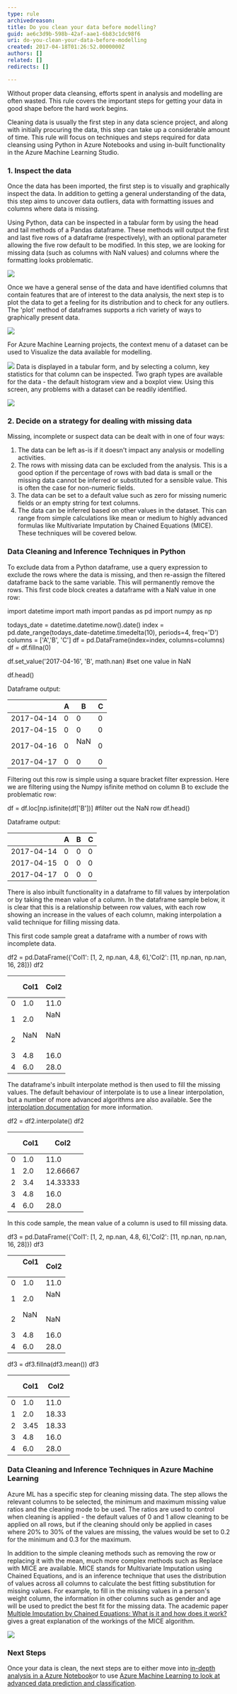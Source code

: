 ```yaml
---
type: rule
archivedreason: 
title: Do you clean your data before modelling?
guid: ae6c3d9b-598b-42af-aae1-6b83c1dc98f6
uri: do-you-clean-your-data-before-modelling
created: 2017-04-18T01:26:52.0000000Z
authors: []
related: []
redirects: []

---
```


Without proper data cleansing, efforts spent in analysis and modelling are often wasted.  This rule covers the important steps for getting your data in good shape before the hard work begins.

<!--endintro-->

Cleaning data is usually the first step in any data science project, and along with initially procuring the data, this step can take up a considerable amount of time.  This rule will focus on techniques and steps required for data cleansing using Python in Azure Notebooks and using in-built functionality in the Azure Machine Learning Studio.

### 1. Inspect the data


Once the data has been imported, the first step is to visually and graphically inspect the data.  In addition to getting a general understanding of the data, this step aims to uncover data outliers, data with formatting issues and columns where data is missing.

Using Python, data can be inspected in a tabular form by using the head and tail methods of a Pandas dataframe.  These methods will output the first and last five rows of a dataframe (respectively), with an optional parameter allowing the five row default to be modified.  In this step, we are looking for missing data (such as columns with NaN values) and columns where the formatting looks problematic.


![](DataScience1.png)

Once we have a general sense of the data and have identified columns that contain features that are of interest to the data analysis, the next step is to plot the data to get a feeling for its distribution and to check for any outliers.  The 'plot' method of dataframes supports a rich variety of ways to graphically present data.


![](DataScience2.png)

For Azure Machine Learning projects, the context menu of a dataset can be used to Visualize the data available for modelling.


![](DataScience3.png)
Data is displayed in a tabular form, and by selecting a column, key statistics for that column can be inspected.  Two graph types are available for the data - the default histogram view and a boxplot view.  Using this screen, any problems with a dataset can be readily identified.


![](DataScience4.png)

### 2. Decide on a strategy for dealing with missing data

Missing, incomplete or suspect data can be dealt with in one of four ways:



1. The data can be left as-is if it doesn't impact any analysis or modelling activities.
2. The rows with missing data can be excluded from the analysis.  This is a good option if the percentage of rows with bad data is small or the missing data cannot be inferred or substituted for a sensible value.  This is often the case for non-numeric fields.
3. The data can be set to a default value such as zero for missing numeric fields or an empty string for text columns.
4. The data can be inferred based on other values in the dataset.  This can range from simple calculations like mean or medium to highly advanced formulas like Multivariate Imputation by Chained Equations (MICE).  These techniques will be covered below.


### Data Cleaning and Inference Techniques in Python


To exclude data from a Python dataframe, use a query expression to exclude the rows where the data is missing, and then re-assign the filtered dataframe back to the same variable.  This will permanently remove the rows.  This first code block creates a dataframe with a NaN value in one row:

import datetime
import math
import pandas as pd
import numpy as np

todays\_date = datetime.datetime.now().date()
index = pd.date\_range(todays\_date-datetime.timedelta(10), periods=4, freq='D')
columns = ['A','B', 'C']
df = pd.DataFrame(index=index, columns=columns)
df = df.fillna(0) 

df.set\_value('2017-04-16', 'B', math.nan) #set one value in NaN

df.head()

Dataframe output:


| <br> | A<br> | B<br> | C<br> |
| --- | --- | --- | --- |
| 2017-04-14<br> | 0<br> | 0<br> | 0<br> |
| 2017-04-15<br> | 0<br> | 0<br> | 0<br> |
| 2017-04-16<br> | 0<br> | NaN<br><br> | 0<br> |
| 2017-04-17<br> | 0<br> | 0<br> | 0<br> |


Filtering out this row is simple using a square bracket filter expression.  Here we are filtering using the Numpy isfinite method on column B to exclude the problematic row:

df = df.loc[np.isfinite(df['B'])] #filter out the NaN row
df.head()

Dataframe output:


| <br> | A<br> | B<br> | C<br> |
| --- | --- | --- | --- |
| 2017-04-14<br> | 0<br> | 0<br> | 0<br> |
| 2017-04-15<br> | 0<br> | 0<br> | 0<br> |
| 2017-04-17<br> | 0<br> | 0<br> | 0<br> |


There is also inbuilt functionality in a dataframe to fill values by interpolation or by taking the mean value of a column.  In the dataframe sample below, it is clear that this is a relationship between row values, with each row showing an increase in the values of each column, making interpolation a valid technique for filling missing data.

This first code sample great a dataframe with a number of rows with incomplete data.

df2 = pd.DataFrame({'Col1': [1, 2, np.nan, 4.8, 6],'Col2': [11, np.nan, np.nan, 16, 28]})
df2


| <br><br> | Col1<br> | Col2<br> |
| --- | --- | --- |
| 0<br> | 1.0<br> | 11.0<br> |
| 1<br> | 2.0<br> | NaN<br><br> |
| 2<br> | NaN<br><br> | NaN<br><br> |
| 3<br> | 4.8<br> | 16.0<br> |
| 4<br> | 6.0<br> | 28.0<br> |


The dataframe's inbuilt interpolate method is then used to fill the missing values.  The default behaviour of interpolate is to use a linear interpolation, but a number of more advanced algorithms are also available.  See the [interpolation documentation](http://pandas.pydata.org/pandas-docs/stable/generated/pandas.DataFrame.interpolate.html) for more information.

df2 = df2.interpolate()
df2


| <br><br> | Col1<br> | Col2<br> |
| --- | --- | --- |
| 0<br> | 1.0<br> | 11.0<br> |
| 1<br> | 2.0<br> | 12.66667<br> |
| 2<br> | 3.4<br> | 14.33333<br> |
| 3<br> | 4.8<br> | 16.0<br> |
| 4<br> | 6.0<br> | 28.0<br> |

In this code sample, the mean value of a column is used to fill missing data.

df3 = pd.DataFrame({'Col1': [1, 2, np.nan, 4.8, 6],'Col2': [11, np.nan, np.nan, 16, 28]})
df3


| <br><br> | Col1<br><br> | Col2<br> |
| --- | --- | --- |
| 0<br> | 1.0<br> | 11.0<br> |
| 1<br> | 2.0<br> | NaN<br><br> |
| 2<br> | NaN<br><br> | NaN<br> |
| 3<br> | 4.8<br> | 16.0<br> |
| 4<br> | 6.0<br> | 28.0<br> |


df3 = df3.fillna(df3.mean())
df3


| <br><br> | Col1<br> | Col2<br> |
| --- | --- | --- |
| 0<br> | 1.0<br> | 11.0<br> |
| 1<br> | 2.0<br> | 18.33<br> |
| 2<br> | 3.45<br> | 18.33<br> |
| 3<br> | 4.8<br> | 16.0<br> |
| 4<br> | 6.0<br> | 28.0<br> |


### Data Cleaning and Inference Techniques in Azure Machine Learning


Azure ML has a specific step for cleaning missing data.  The step allows the relevant columns to be selected, the minimum and maximum missing value ratios and the cleaning mode to be used.  The ratios are used to control when cleaning is applied - the default values of 0 and 1 allow cleaning to be applied on all rows, but if the cleaning should only be applied in cases where 20% to 30% of the values are missing, the values would be set to 0.2 for the minimum and 0.3 for the maximum.

In addition to the simple cleaning methods such as removing the row or replacing it with the mean, much more complex methods such as Replace with MICE are available.  MICE stands for Multivariate Imputation using Chained Equations, and is an inference technique that uses the distribution of values across all columns to calculate the best fitting substitution for missing values.  For example, to fill in the missing values in a person's weight column, the information in other columns such as gender and age will be used to predict the best fit for the missing data.  The academic paper [Multiple Imputation by Chained Equations: What is it and how does it work?](https://www.ncbi.nlm.nih.gov/pmc/articles/PMC3074241/) gives a great explanation of the workings of the MICE algorithm.


![](DataScience5.png)

### Next Steps


Once your data is clean, the next steps are to either move into [in-depth analysis in a Azure Notebook](/_layouts/15/FIXUPREDIRECT.ASPX?WebId=3dfc0e07-e23a-4cbb-aac2-e778b71166a2&TermSetId=07da3ddf-0924-4cd2-a6d4-a4809ae20160&TermId=469a0a07-5674-4325-9a0d-b4017fd2aaca)or to use [Azure Machine Learning to look at advanced data prediction and classification](/_layouts/15/FIXUPREDIRECT.ASPX?WebId=3dfc0e07-e23a-4cbb-aac2-e778b71166a2&TermSetId=07da3ddf-0924-4cd2-a6d4-a4809ae20160&TermId=eee0badc-5ce6-4008-9fea-994699b4e62c).
